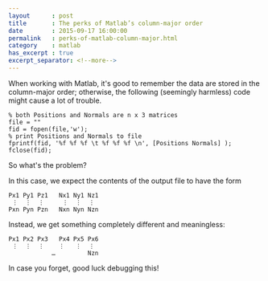 ```yaml
---
layout      : post
title       : The perks of Matlab’s column-major order
date        : 2015-09-17 16:00:00
permalink   : perks-of-matlab-column-major.html
category    : matlab
has_excerpt : true
excerpt_separator: <!--more-->
---
```

When working with Matlab, it's good to remember the data are stored in the column-major order; otherwise, the following (seemingly harmless) code might cause a lot of trouble.
<pre><code class="language-matlab">% both Positions and Normals are n x 3 matrices
file = ""
fid = fopen(file,'w');
% print Positions and Normals to file
fprintf(fid, '%f %f %f \t %f %f %f \n', [Positions Normals] );
fclose(fid);
</code></pre>

So what's the problem?

<!--more-->

In this case, we expect the contents of the output file to have the form
<pre><code class="language-matlab">Px1 Py1 Pz1   Nx1 Ny1 Nz1
 ⋮  ⋮  ⋮     ⋮  ⋮  ⋮
Pxn Pyn Pzn   Nxn Nyn Nzn
</code></pre>
Instead, we get something completely different and meaningless:
<pre><code class="language-matlab">Px1 Px2 Px3   Px4 Px5 Px6
 ⋮  ⋮  ⋮    ⋮   ⋮  ⋮
            …         Nzn
</code></pre>
In case you forget, good luck debugging this!
